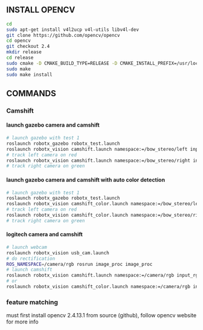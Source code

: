 INSTALL OPENCV
--------------
```bash
cd
sudo apt-get install v4l2ucp v4l-utils libv4l-dev
git clone https://github.com/opencv/opencv
cd opencv
git checkout 2.4
mkdir release
cd release
sudo cmake -D CMAKE_BUILD_TYPE=RELEASE -D CMAKE_INSTALL_PREFIX=/usr/local ..
sudo make
sudo make install
```

COMMANDS
--------

### Camshift ###
#### launch gazebo camera and camshift ####
```bash
# launch gazebo with test 1
roslaunch robotx_gazebo robotx_test.launch
roslaunch robotx_vision camshift.launch namespace:=/bow_stereo/left input_rgb_image:=image_raw
# track left camera on red
roslaunch robotx_vision camshift.launch namespace:=/bow_stereo/right input_rgb_image:=image_raw
# track right camera on green
```
#### launch gazebo camera and camshift with auto color detection ####
```bash
# launch gazebo with test 1
roslaunch robotx_gazebo robotx_test.launch
roslaunch robotx_vision camshift_color.launch namespace:=/bow_stereo/left input_rgb_image:=image_raw color_under_detect:=red
# track left camera on red
roslaunch robotx_vision camshift_color.launch namespace:=/bow_stereo/right input_rgb_image:=image_raw color_under_detect:=green
# track right camera on green
```

#### logitech camera and camshift ####
```bash
# launch webcam
roslaunch robotx_vision usb_cam.launch
# do rectification
ROS_NAMESPACE=/camera/rgb rosrun image_proc image_proc
# launch camshift
roslaunch robotx_vision camshift.launch namespace:=/camera/rgb input_rgb_image:=image_rect_color
# or 
roslaunch robotx_vision camshift_color.launch namespace:=/camera/rgb input_rgb_image:=image_rect_color color_under_detect:=red
```

### feature matching ###
must first install opencv 2.4.13.1 from source (github),
follow opencv website for more info

